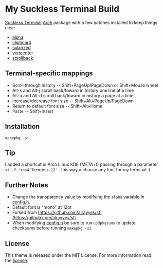 # My Suckless Terminal Build

[Suckless Terminal](https://st.suckless.org) [Arch](https://www.archlinux.org/) package with a few patches installed to keep things nice:

+ [alpha](https://st.suckless.org/patches/alpha/)
+ [clipboard](https://st.suckless.org/patches/clipboard/)
+ [solarized](https://st.suckless.org/patches/solarized/)
+ [vertcenter](https://st.suckless.org/patches/vertcenter/)
+ [scrollback](https://st.suckless.org/patches/scrollback/)

## Terminal-specific mappings

+ Scroll through history -- Shift+PageUp/PageDown or Shift+Mouse wheel
+ Alt-k and Alt-j scroll back/foward in history one line at a time
+ Alt-u and Alt-d scroll back/foward in history a page at a time
+ Increase/decrease font size -- Shift+Alt+PageUp/PageDown
+ Return to default font size -- Shift+Alt+Home
+ Paste -- Shift+Insert

## Installation

```
makepkg -si
```

## Tip

I added a shortcut in Arch Linux KDE (META+t) passing through a parameter `st -f 'xos4 Terminus-12'`. This way a choose any font for my terminal :)

## Further Notes

+ Change the transparency value by modifying the `alpha` variable in [config.h](https://github.com/marciliocn/st/blob/master/config.h).
+ Default font is "mono" at 12pt
+ Forked from [https://github.com/alrayyes/st](https://github.com/alrayyes/st)
+ When modifying [config.h](https://github.com/marciliocn/st/blob/master/config.h) be sure to run ```updpkgsums``` to update checksums before running ```makepkg -si```

## License

This theme is released under the MIT License. For more information read the [license][license].

[license]: https://github.com/marciliocn/st/blob/master/LICENSE.md
